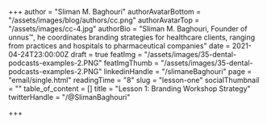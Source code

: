+++
author = "Sliman M. Baghouri"
authorAvatarBottom = "/assets/images/blog/authors/cc.png"
authorAvatarTop = "/assets/images/cc-4.jpg"
authorBio = "Sliman M. Baghouri, Founder of unnus™, he coordinates branding strategies for healthcare clients, ranging from practices and hospitals to pharmaceutical companies"
date = 2021-04-24T23:00:00Z
draft = true
featImg = "/assets/images/35-dental-podcasts-examples-2.PNG"
featImgThumb = "/assets/images/35-dental-podcasts-examples-2.PNG"
linkedinHandle = "/slimaneBaghouri"
page = "email/single.html"
readingTime = "8"
slug = "lesson-one"
socialThumbnail = ""
table_of_content = []
title = "Lesson 1: Branding Workshop Strategy"
twitterHandle = "/@SlimanBaghouri"

+++

